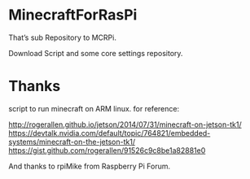 # MinecraftForRasPi
That’s sub Repository to MCRPi.

Download Script and some core settings repository.

# Thanks
 script to run minecraft on ARM linux.  for reference:

   http://rogerallen.github.io/jetson/2014/07/31/minecraft-on-jetson-tk1/
   https://devtalk.nvidia.com/default/topic/764821/embedded-systems/minecraft-on-the-jetson-tk1/
   https://gist.github.com/rogerallen/91526c9c8be1a82881e0

And thanks to rpiMike from Raspberry Pi Forum.

